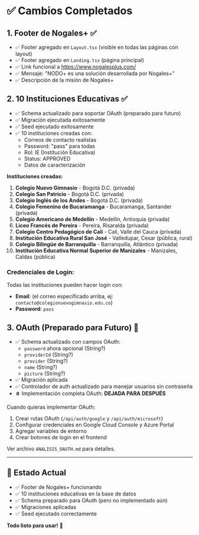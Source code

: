 # ✅ Cambios Completados

## 1. Footer de Nogales+ ✅

- ✅ Footer agregado en `Layout.tsx` (visible en todas las páginas con layout)
- ✅ Footer agregado en `Landing.tsx` (página principal)
- ✅ Link funcional a https://www.nogalesplus.com/
- ✅ Mensaje: "NODO+ es una solución desarrollada por Nogales+"
- ✅ Descripción de la misión de Nogales+

## 2. 10 Instituciones Educativas ✅

- ✅ Schema actualizado para soportar OAuth (preparado para futuro)
- ✅ Migración ejecutada exitosamente
- ✅ Seed ejecutado exitosamente
- ✅ 10 instituciones creadas con:
  - Correos de contacto realistas
  - Password: "pass" para todas
  - Rol: IE (Institución Educativa)
  - Status: APPROVED
  - Datos de caracterización

**Instituciones creadas:**

1. **Colegio Nuevo Gimnasio** - Bogotá D.C. (privada)
2. **Colegio San Patricio** - Bogotá D.C. (privada)
3. **Colegio Inglés de los Andes** - Bogotá D.C. (privada)
4. **Colegio Femenino de Bucaramanga** - Bucaramanga, Santander (privada)
5. **Colegio Americano de Medellín** - Medellín, Antioquia (privada)
6. **Liceo Francés de Pereira** - Pereira, Risaralda (privada)
7. **Colegio Centro Pedagógico de Cali** - Cali, Valle del Cauca (privada)
8. **Institución Educativa Rural San José** - Valledupar, Cesar (pública, rural)
9. **Colegio Bilingüe de Barranquilla** - Barranquilla, Atlántico (privada)
10. **Institución Educativa Normal Superior de Manizales** - Manizales, Caldas (pública)

### Credenciales de Login:

Todas las instituciones pueden hacer login con:
- **Email**: (el correo especificado arriba, ej: `contacto@colegionuevogimnasio.edu.co`)
- **Password**: `pass`

## 3. OAuth (Preparado para Futuro) 🔄

- ✅ Schema actualizado con campos OAuth:
  - `password` ahora opcional (String?)
  - `providerId` (String?)
  - `provider` (String?)
  - `name` (String?)
  - `picture` (String?)
- ✅ Migración aplicada
- ✅ Controlador de auth actualizado para manejar usuarios sin contraseña
- ⏸️ Implementación completa OAuth: **DEJADA PARA DESPUÉS**

Cuando quieras implementar OAuth:
1. Crear rutas OAuth (`/api/auth/google` y `/api/auth/microsoft`)
2. Configurar credenciales en Google Cloud Console y Azure Portal
3. Agregar variables de entorno
4. Crear botones de login en el frontend

Ver archivo `ANALISIS_OAUTH.md` para detalles.

---

## 🎉 Estado Actual

- ✅ Footer de Nogales+ funcionando
- ✅ 10 instituciones educativas en la base de datos
- ✅ Schema preparado para OAuth (pero no implementado aún)
- ✅ Migraciones aplicadas
- ✅ Seed ejecutado correctamente

**Todo listo para usar!** 🚀

